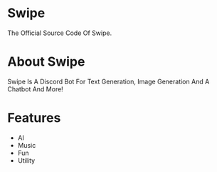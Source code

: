 # Swipe
 The Official Source Code Of Swipe.

# About Swipe
Swipe Is A Discord Bot For Text Generation, Image Generation And A Chatbot And More!

# Features
 - AI
 - Music
 - Fun
 - Utility
